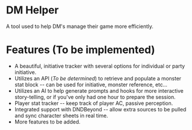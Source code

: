 # DM Helper
 A tool used to help DM's manage their game more efficiently.

# Features (To be implemented)
- A beautiful, initiative tracker with several options for individual or party initiative.
- Utilizes an API (_To be determined_) to retrieve and populate a monster stat block -- can be used for initiative, monster reference, etc...
- Utilizes an AI to help generate prompts and hooks for more interactive story-telling, or if you've only had one hour to prepare the session.
- Player stat tracker -- keep track of player AC, passive perception.
- Integrated support with DNDBeyond -- allow extra sources to be pulled and sync character sheets in real time.
- More features to be added.

